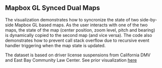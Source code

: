## Mapbox GL Synced Dual Maps
The visualization demonstrates how to syncronize the state of two side-by-side Mapbox GL based maps. As the user interacts with one of the two maps, the state of the map (center position, zoom level, pitch and bearing) is dynamically copied to the second map (and vice versa). The code also demonstrates how to prevent call stack overflow due to recursive event handler triggering when the map state is updated.

The dataset is based on driver license suspensions from California DMV and East Bay Community Law Center. See prior visualization [here](http://bl.ocks.org/boeric/4d62de0846a2554b113b)